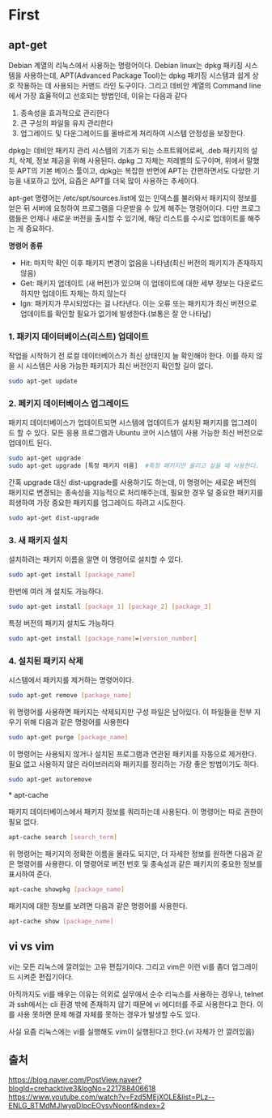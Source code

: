 # First

## apt-get
<p>Debian 계열의 리눅스에서 사용하는 명령어이다. Debian linux는 dpkg 패키징 시스템을 사용하는데, APT(Advanced Package Tool)는 dpkg 패키징 시스템과 쉽게 상호 작용하는 데 사용되는 커맨드 라인 도구이다. 그리고 데비안 계열의 Command line에서 가장 효율적이고 선호되는 방법인데, 이유는 다음과 같다</p>

<ol>
    <li>종속성을 효과적으로 관리한다</li>
    <li>큰 구성의 파일을 유지 관리한다</li>
    <li>업그레이드 및 다운그레이드를 올바르게 처리하여 시스템 안정성을 보장한다.</p>
</ol>

<p>dpkg는 데비안 패키지 관리 시스템의 기초가 되는 소프트웨어로써, .deb 패키지의 설치, 삭제, 정보 제공을 위해 사용된다. dpkg 그 자체는 저레벨의 도구이며, 위에서 말했듯 APT의 기본 베이스 툴이고, dpkg는 복잡한 반면에 APT는 간편하면서도 다양한 기능을 내포하고 있어, 요즘은 APT를 더욱 많이 사용하는 추세이다.</p>

<p>apt-get 명령어는 /etc/spt/sources.list에 있는 인덱스를 불러와서 패키지의 정보를 얻은 뒤 서버에 요청하여 프로그램을 다운받을 수 있게 해주는 명령어이다. 다만 프로그램들은 언제나 새로운 버전을 출시할 수 있기에, 해당 리스트를 수시로 업데이트를 해주는 게 중요하다.</p>

<p><b>명령어 종류</b></p>

<ul>
    <li>Hit: 마지막 확인 이후 패키지 변경이 없음을 나타냄(최신 버전의 패키지가 존재하지 않음)</li>
    <li>Get: 패키지 업데이트 (새 버전)가 있으며 이 업데이트에 대한 세부 정보는 다운로드하지만 업데이트 자체는 하지 않는다</li>
    <li>lgn: 패키지가 무시되었다는 걸 나타낸다. 이는 오류 또는 패키지가 최신 버전으로 업데이트를 확인할 필요가 없기에 발생한다.(보통은 잘 안 나타남)</li>
</ul>

### 1. 패키지 데이터베이스(리스트) 업데이트
<p></p>
<P>작업을 시작하기 전 로컬 데이터베이스가 최신 상태인지 늘 확인해야 한다. 이를 하지 않을 시 시스템은 사용 가능한 패키지가 최신 버전인지 확인할 길이 없다.</p>

```sh
sudo apt-get update
```

### 2. 페키지 데이터베이스 업그레이드
<p></p>
<p>패키지 데이터베이스가 업데이트되면 시스템에 업데이트가 설치된 패키지를 업그레이드 할 수 있다. 모든 응용 프로그램과 Ubuntu 코어 시스템이 사용 가능한 최신 버전으로 업데이트 된다.

```sh
sudo apt-get upgrade
sudo apt-get upgrade [특정 패키지 이름]  #특정 패키지만 올리고 싶을 때 사용한다.
```

<p>간혹 upgrade 대신 dist-upgrade를 사용하기도 하는데, 이 명령어는 새로운 버전의 패키지로 변경되는 종속성을 지능적으로 처리해주는데, 필요한 경우 덜 중요한 패키지를 희생하여 가장 중요한 패키지를 업그레이드 하려고 시도한다.</p>

```sh
sudo apt-get dist-upgrade
```

### 3. 새 패키지 설치
<p></p>
<p>설치하려는 패키지 이름을 알면 이 명령어로 설치할 수 있다.</p>

```sh
sudo apt-get install [package_name]
```

<p>한번에 여러 개 설치도 가능하다.

```sh
sudo apt-get install [package_1] [package_2] [package_3]
```

<p>특정 버전의 패키지 설치도 가능하다

```sh
sudo apt-get install [package_name]=[version_number]
```

### 4. 설치된 패키지 삭제
<p></p>
<p>시스템에서 패키지를 제거하는 명령어이다.</p>

```sh
sudo apt-get remove [package_name]
```

<p>위 명령어를 사용하면 패키지는 삭제되지만 구성 파일은 남아있다. 이 파일들을 전부 지우기 위해 다음과 같은 명령어를 사용한다</p>

```sh
sudo apt-get purge [package_name]
```

<p>이 명령어는 사용되지 않거나 설치된 프로그램과 연관된 패키지를 자동으로 제거한다. 필요 없고 사용하지 않은 라이브러리와 패키지를 정리하는 가장 좋은 방법이기도 하다.</p>

```sh
sudo apt-get autoremove
```

<p>* apt-cache
<p>패키지 데이터베이스에서 패키지 정보를 쿼리하는데 사용된다. 이 명령어는 따로 권한이 필요 없다.</p>

```sh
apt-cache search [search_term]
```

<p>위 명령어는 패키지의 정확한 이름을 몰라도 되지만, 더 자세한 정보를 원하면 다음과 같은 명령어를 사용한다. 이 명령어로 버전 번호 및 종속성과 같은 패키지의 중요한 정보를 표시하여 준다.</p>

```sh
apt-cache showpkg [package_name]
```

<p>패키지에 대한 정보를 보려면 다음과 같은 명령어를 사용한다.</p>

```sh
apt-cache show [package_name]
```

## vi vs vim

<p>vi는 모든 리눅스에 깔려있는 고유 편집기이다. 그리고 vim은 이런 vi를 좀더 업그레이드 시켜준 편집기이다.</p>

<p>아직까지도 vi를 배우는 이유는 의외로 실무에서 순수 리눅스를 사용하는 경우나, telnet과 ssh에서는 cli 환경 밖에 존재하지 않기 때문에 vi 에디터를 주로 사용한다고 한다. 이를 사용 못하면 문제 해결 자체를 못하는 경우가 발생할 수도 있다.</p>

<p>사실 요즘 리눅스에는 vi를 실행해도 vim이 실행된다고 한다.(vi 자체가 안 깔려있음)</p>


## 출처
https://blog.naver.com/PostView.naver?blogId=crehacktive3&logNo=221788406618
<br>https://www.youtube.com/watch?v=Fzd5MEjXOLE&list=PLz--ENLG_8TMdMJIwyqDIpcEOysvNoonf&index=2